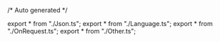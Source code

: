 /*	Auto generated	*/

export * from "./Json.ts";
export * from "./Language.ts";
export * from "./OnRequest.ts";
export * from "./Other.ts";